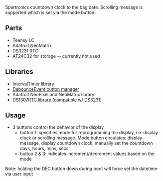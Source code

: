 Spartronics countdown clock to the bag date. Scrolling message is supported which is set via the mode button

## Parts
- Teensy LC
- Adafruit NeoMatrix
- DS3231 RTC
- AT24C32 for storage -- currently not used

## Libraries
- [IntervalTimer library](https://www.pjrc.com/teensy/td_timing_IntervalTimer.html)
- [DebounceEvent button manager](https://github.com/xoseperez/debounceevent)
- Adafruit NeoPixel and NeoMatrix library
- [DS1307RTC library (compatible w/ DS3231)](https://www.pjrc.com/teensy/td_libs_DS1307RTC.html)

## Usage
- 3 buttons control the behavior of the display
    - button 1: specifies mode for reprogramming the display, i.e. display clock or scrolling message. Mode button circulates: display message, display countdown clock, manually set the countdown days, hours, mins, secs
    - button 2 & 3: indicates increment/decrement values based on the mode

Note: holding the DEC button down during boot will force set the datetime via user input